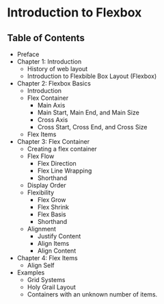 # Introduction to Flexbox

## Table of Contents

- Preface
- Chapter 1: Introduction
  - History of web layout
  - Introduction to Flexbible Box Layout (Flexbox)
- Chapter 2: Flexbox Basics
  - Introduction
  - Flex Container
    - Main Axis
    - Main Start, Main End, and Main Size
    - Cross Axis
    - Cross Start, Cross End, and Cross Size
  - Flex Items
- Chapter 3: Flex Container
  - Creating a flex container
  - Flex Flow
    - Flex Direction
    - Flex Line Wrapping
    - Shorthand
  - Display Order
  - Flexibility
    - Flex Grow
    - Flex Shrink
    - Flex Basis
    - Shorthand
  - Alignment
    - Justify Content
    - Align Items
    - Align Content
- Chapter 4: Flex Items
  - Align Self
- Examples
  - Grid Systems
  - Holy Grail Layout
  - Containers with an unknown number of items.